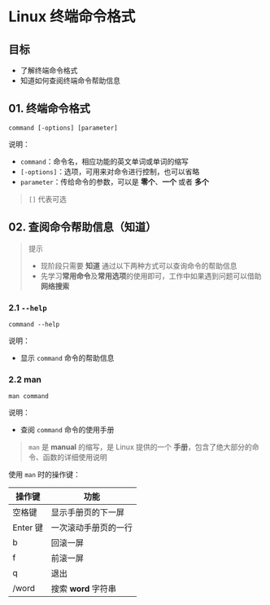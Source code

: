 <style> @media print{ .hljs{overflow: visible; word-wrap: break-word !important;} }</style></head><body><div class="markdown-body">
<h1 id="toc_0">Linux 终端命令格式</h1>

<h2 id="toc_1">目标</h2>

<ul>
<li>了解终端命令格式</li>
<li>知道如何查阅终端命令帮助信息</li>
</ul>

<h2 id="toc_2">01. 终端命令格式</h2>

<pre><code class="language-bash">command [-options] [parameter]
</code></pre>

<p>说明：</p>

<ul>
<li><code>command</code>：命令名，相应功能的英文单词或单词的缩写</li>
<li><code>[-options]</code>：选项，可用来对命令进行控制，也可以省略</li>
<li><code>parameter</code>：传给命令的参数，可以是 <strong>零个</strong>、<strong>一个</strong> 或者 <strong>多个</strong></li>
</ul>

<blockquote>
<p><code>[]</code> 代表可选 </p>
</blockquote>

<h2 id="toc_3">02. 查阅命令帮助信息（知道）</h2>

<blockquote>
<p>提示</p>

<ul>
<li>现阶段只需要 <strong>知道</strong> 通过以下两种方式可以查询命令的帮助信息</li>
<li>先学习<strong>常用命令</strong>及<strong>常用选项</strong>的使用即可，工作中如果遇到问题可以借助 <strong>网络搜索</strong></li>
</ul>
</blockquote>

<h3 id="toc_4">2.1 <code>--help</code></h3>

<pre><code class="language-bash">command --help
</code></pre>

<p>说明：</p>

<ul>
<li>显示 <code>command</code> 命令的帮助信息</li>
</ul>

<h3 id="toc_5">2.2 man</h3>

<pre><code class="language-bash">man command
</code></pre>

<p>说明：</p>

<ul>
<li>查阅 <code>command</code> 命令的使用手册</li>
</ul>

<blockquote>
<p><code>man</code> 是 <strong>manual</strong> 的缩写，是 Linux 提供的一个 <strong>手册</strong>，包含了绝大部分的命令、函数的详细使用说明</p>
</blockquote>

<p>使用 <code>man</code> 时的操作键：</p>

<table>
<thead>
<tr>
<th>操作键</th>
<th>功能</th>
</tr>
</thead>

<tbody>
<tr>
<td>空格键</td>
<td>显示手册页的下一屏</td>
</tr>
<tr>
<td>Enter 键</td>
<td>一次滚动手册页的一行</td>
</tr>
<tr>
<td>b</td>
<td>回滚一屏</td>
</tr>
<tr>
<td>f</td>
<td>前滚一屏</td>
</tr>
<tr>
<td>q</td>
<td>退出</td>
</tr>
<tr>
<td>/word</td>
<td>搜索 <strong>word</strong> 字符串</td>
</tr>
</tbody>
</table>

</div></body>

</html>
